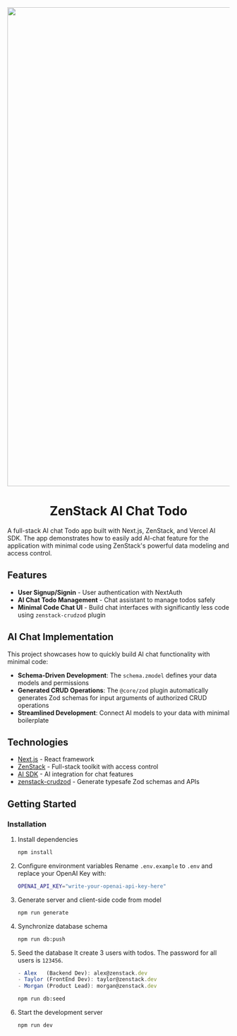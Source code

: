 <div align="center">
<img width="1086" alt="Image" src="https://github.com/user-attachments/assets/384aadef-e759-4412-bd16-f64dea7a3f70" />
    <h1>ZenStack AI Chat Todo</h1>
</div>

A full-stack AI chat Todo app built with Next.js, ZenStack, and Vercel AI SDK. The app demonstrates how to easily add AI-chat feature for the application with minimal code using ZenStack's powerful data modeling and access control.

## Features

- **User Signup/Signin** - User authentication with NextAuth
- **AI Chat Todo Management** - Chat assistant to manage todos safely
- **Minimal Code Chat UI** - Build chat interfaces with significantly less code using `zenstack-crudzod` plugin

## AI Chat Implementation

This project showcases how to quickly build AI chat functionality with minimal code:

- **Schema-Driven Development**: The `schema.zmodel` defines your data models and permissions
- **Generated CRUD Operations**: The `@core/zod` plugin automatically generates Zod schemas for input arguments of authorized CRUD operations
- **Streamlined Development**: Connect AI models to your data with minimal boilerplate

## Technologies

- [Next.js](https://nextjs.org/) - React framework
- [ZenStack](https://zenstack.dev/) - Full-stack toolkit with access control
- [AI SDK](https://sdk.vercel.ai/) - AI integration for chat features
- [zenstack-crudzod](https://github.com/jiashengguo/zenstack-crudzod) - Generate typesafe Zod schemas and APIs

## Getting Started

### Installation

1. Install dependencies

   ```bash
   npm install
   ```

2. Configure environment variables
   Rename `.env.example` to `.env` and replace your OpenAI Key with:

   ```bash
   OPENAI_API_KEY="write-your-openai-api-key-here"
   ```

3. Generate server and client-side code from model

   ```bash
   npm run generate
   ```

4. Synchronize database schema

   ```bash
   npm run db:push
   ```

5. Seed the database
   It create 3 users with todos. The password for all users is `123456`.

   ```typescript
   - Alex   (Backend Dev): alex@zenstack.dev
   - Taylor (FrontEnd Dev): taylor@zenstack.dev
   - Morgan (Product Lead): morgan@zenstack.dev
   ```

   ```bash
   npm run db:seed
   ```

6. Start the development server

   ```bash
   npm run dev
   ```
